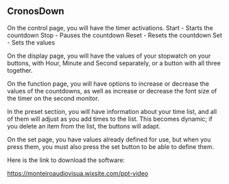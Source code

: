 ## CronosDown
On the control page, you will have the timer activations.
Start - Starts the countdown
Stop - Pauses the countdown
Reset - Resets the countdown
Set - Sets the values

On the display page, you will have the values ​​of your stopwatch on your buttons, with Hour, Minute and Second separately, or a button with all three together.

On the function page, you will have options to increase or decrease the values ​​of the countdowns, as well as increase or decrease the font size of the timer on the second monitor.

In the preset section, you will have information about your time list, and all of them will adjust as you add times to the list. This becomes dynamic; if you delete an item from the list, the buttons will adapt.

On the set page, you have values ​​already defined for use, but when you press them, you must also press the set button to be able to define them.

Here is the link to download the software:

https://monteiroaudiovisua.wixsite.com/ppt-video
